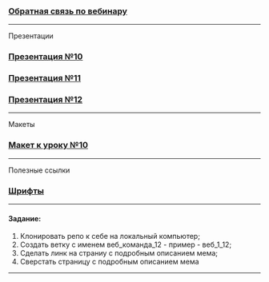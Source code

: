
### [Обратная связь по вебинару](https://forms.yandex.ru/surveys/13480691.5a5a08a14e9f84a6f39a5276142af8d1c34cde62/) ###
---------------------------------------------
Презентации
### [Презентация №10](https://presenter.ahaslides.com/presentation/4992559) ###
### [Презентация №11](https://audience.ahaslides.com/jw2sz8fn1f) ###
### [Презентация №12](https://audience.ahaslides.com/htjkkprncp) ###

---------------------------------------------
Макеты
### [Макет к уроку №10](https://www.figma.com/file/7ahEgtYBNWt9SCPS6s53bT/%D0%9F%D0%BB%D0%B5%D0%B9%D0%BB%D0%B8%D1%81%D1%82-%D0%A2%D0%A0%D0%95%D0%9A%D0%98-%E2%80%94-%D0%98-%D0%A2%D0%9E%D0%A7%D0%9A%D0%90.-%D0%A1%D0%A2%D0%A3%D0%94%D0%95%D0%9D%D0%A2%D0%AB?type=design&node-id=2408-550&mode=design&t=P7s3CKKwyy5DbF7P-0) ###
---------------------------------------------
Полезные ссылки
### [Шрифты](https://fonts.google.com/) ###
----------------------------------------------

#### Задание: ####
1. Клонировать репо к себе на локальный компьютер;
2. Создать ветку с именем веб_команда_12 - пример - веб_1_12;
3. Сделать линк на страниу с подробным описанием мема;
4. Сверстать страницу с подробным описанием мема
-----------------------------------------------